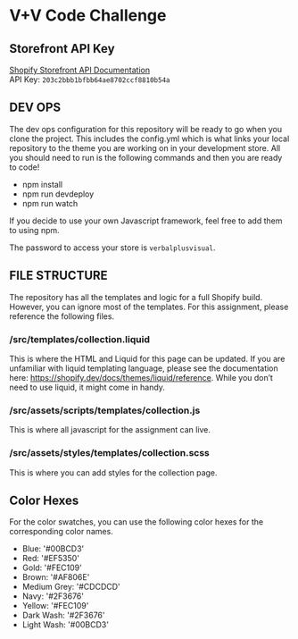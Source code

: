 # V+V Code Challenge

## Storefront API Key

[Shopify Storefront API Documentation](https://shopify.dev/docs/storefront-api)  
API Key: `203c2bbb1bfbb64ae8702ccf8810b54a`


## DEV OPS

The dev ops configuration for this repository will be ready to go when you clone the project. This includes the config.yml which is what links your local repository to the theme you are working on in your development store. All you should need to run is the following commands and then you are ready to code!
* npm install
* npm run devdeploy
* npm run watch

If you decide to use your own Javascript framework, feel free to add them to using npm.

The password to access your store is `verbalplusvisual`.

## FILE STRUCTURE

The repository has all the templates and logic for a full Shopify build. However, you can ignore most of the templates. For this assignment, please reference the following files.

### /src/templates/collection.liquid
This is where the HTML and Liquid for this page can be updated.
If you are unfamiliar with liquid templating language, please see the documentation here: https://shopify.dev/docs/themes/liquid/reference.
While you don’t need to use liquid, it might come in handy.

### /src/assets/scripts/templates/collection.js
This is where all javascript for the assignment can live.

### /src/assets/styles/templates/collection.scss
This is where you can add styles for the collection page.


## Color Hexes
For the color swatches, you can use the following color hexes for the corresponding color names.
* Blue: '#00BCD3'
* Red: '#EF5350'
* Gold: '#FEC109'
* Brown: '#AF806E'
* Medium Grey: '#CDCDCD'
* Navy: '#2F3676'
* Yellow: '#FEC109'
* Dark Wash: '#2F3676'
* Light Wash: '#00BCD3'
